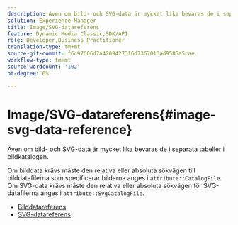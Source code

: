 ```yaml
---
description: Även om bild- och SVG-data är mycket lika bevaras de i separata tabeller i bildkatalogen.
solution: Experience Manager
title: Image/SVG-datareferens
feature: Dynamic Media Classic,SDK/API
role: Developer,Business Practitioner
translation-type: tm+mt
source-git-commit: f6c97606d7a4209427316d7367013ad9585a5cae
workflow-type: tm+mt
source-wordcount: '102'
ht-degree: 0%

---
```



# Image/SVG-datareferens{#image-svg-data-reference}

Även om bild- och SVG-data är mycket lika bevaras de i separata tabeller i bildkatalogen.

Om bilddata krävs måste den relativa eller absoluta sökvägen till bilddatafilerna som specificerar bilderna anges i `attribute::CatalogFile`. Om SVG-data krävs måste den relativa eller absoluta sökvägen för SVG-datafilerna anges i `attribute::SvgCatalogFile`.

* [Bilddatareferens](c-image-data-reference/c-image-data-reference.md)
* [SVG-datareferens](c-svg-data-reference/c-svg-data-reference.md)

